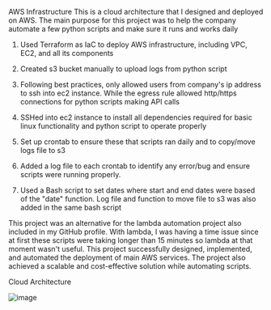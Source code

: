 AWS Infrastructure
This is a cloud architecture that I designed and deployed on AWS. The main purpose for this project was to help the company automate a few python scripts and make sure it runs and works daily

1. Used Terraform as IaC to deploy AWS infrastructure, including VPC, EC2, and all its components

2. Created s3 bucket manually to upload logs from python script

3. Following best practices, only allowed users from company's ip address to ssh into ec2 instance. While the egress rule allowed http/https connections for python scripts making API calls

4. SSHed into ec2 instance to install all dependencies required for basic linux functionality and python script to operate properly

5. Set up crontab to ensure these that scripts ran daily and to copy/move logs file to s3

6. Added a log file to each crontab to identify any error/bug and ensure scripts were running properly.

7. Used a Bash script to set dates where start and end dates were based of the "date" function. Log file and function to move file to s3 was also added in the same bash script

This project was an alternative for the lambda automation project also included in my GitHub profile. With lambda, I was having a time issue since at first these scripts were taking longer than 15 minutes so lambda at that moment wasn't useful. This project successfully designed, implemented, and automated the deployment of main AWS services. The project also achieved a scalable and cost-effective solution while automating scripts.



Cloud Architecture

![image](https://github.com/user-attachments/assets/55862116-9f1b-4aab-8168-55347e014f0a)
